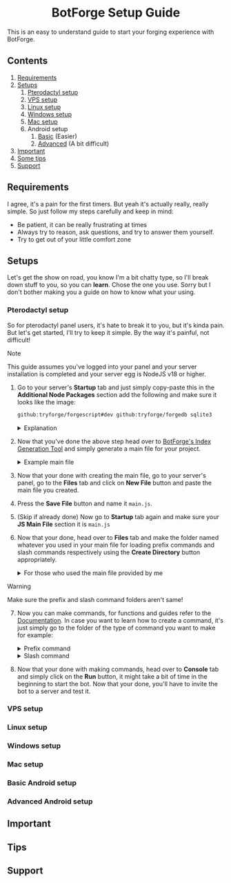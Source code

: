 <h1 align="center">BotForge Setup Guide</h1>
This is an easy to understand guide to start your forging experience with BotForge.

## Contents
1. [Requirements](#requirements)
2. [Setups](#setups)
   1. [Pterodactyl setup](#pterodactyl-setup)
   2. [VPS setup](#vps-setup)
   3. [Linux setup](#linux-setup)
   4. [Windows setup](#windows-setup)
   5. [Mac setup](#mac-setup)
   6. Android setup
      1. [Basic](#basic-android-setup) (Easier)
      2. [Advanced](#advanced-android-setup) (A bit difficult)
3. [Important](#important)
4. [Some tips](#tips)
5. [Support](#support)
## Requirements
I agree, it's a pain for the first timers. But yeah it's actually really, really simple. So just follow my steps carefully and keep in mind:
- Be patient, it can be really frustrating at times
- Always try to reason, ask questions, and try to answer them yourself.
- Try to get out of your little comfort zone
## Setups
Let's get the show on road, you know I'm a bit chatty type, so I'll break down stuff to you, so you can **learn**. Chose the one you use. Sorry but I don't bother making you a guide on how to know what your using.
### Pterodactyl setup
So for pterodactyl panel users, it's hate to break it to you, but it's kinda pain. But let's get started, I'll try to keep it simple. By the way it's painful, not difficult!
> [!NOTE]
> This guide assumes you've logged into your panel and your server installation is completed and your server egg is NodeJS v18 or higher.
1. Go to your server's **Startup** tab and just simply copy-paste this in the **Additional Node Packages** section add the following and make sure it looks like the image:
   ```bash
   github:tryforge/forgescript#dev github:tryforge/forgedb sqlite3
   ```
   <details><summary>Explanation</summary>
      
      All you've done is copy-pasted the above, these are the packages which the team at BotForge have made (`ForgeScript` and `ForgeDB`) which you need to install in order to use BotForge.

   Then why `Sqlite3`? Well, apparently the `ForgeDB` package requires `Sqlite3` for setup, in case you want to explore other ways to setup, feel free to see the offical [GitHub of ForgeDB](https://github.com/tryforge/forgedb?tab=readme-ov-file#effortless-installation).

    In case your wondering if you've done stuff right, then this is how it should look like:
      ![how it should look like](https://cdn.discordapp.com/attachments/1324085261138657383/1334477296035172443/Screenshot_20250130-162518.png?ex=679cac54&is=679b5ad4&hm=322239e859e40dd7cf67cfe043be6fa56c17b20301bbdc11ba0ff4be021923de&)</details>
   
2. Now that you've done the above step head over to [BotForge's Index Generation Tool](https://docs.botforge.org/#guide-index-generator) and simply generate a main file for your project.
   <details><summary>Example main file</summary>
      
      ```js
      const { ForgeClient } = require("@tryforge/forgescript");const { ForgeDB } = require("@tryforge/forge.db)
      // Client initialization
      const client = new ForgeClient({
      // Intents
      "intents": [
    //"Guilds",
    //"GuildMembers",
    //"GuildModeration",
    //"GuildEmojisAndStickers",
    //"GuildIntegrations",
    //"GuildWebhooks",
    //"GuildInvites",
    //"GuildVoiceStates",
    //"GuildPresences",
    "GuildMessages",
    //"GuildMessageReactions",
    //"GuildMessageTyping",
    "DirectMessages",
    //"DirectMessageReactions",
    //"DirectMessageTyping",
    "MessageContent"
    //"GuildScheduledEvents",
    //"AutoModerationConfiguration",
    //"AutoModerationExecution"
    ],
      //Prefix
      "prefixes": ["?"],
      //Events
      "events": [
    //"autoModerationActionExecution",
    //"autoModerationRuleCreate",
    //"autoModerationRuleDelete",
    //"autoModerationRuleUpdate",
    //"channelCreate",
    //"channelDelete",
    //"channelPinsUpdate",
    //"channelUpdate",
    "debug",
    //"emojiCreate",
    //"emojiDelete",
    //"emojiUpdate",
    //"entitlementCreate",
    //"entitlementDelete",
    //"entitlementUpdate",
    "error",
    //"guildAuditLogEntryCreate",
    //"guildAvailable",
    //"guildBanAdd",
    //"guildBanRemove",
    //"guildCreate",
    //"guildDelete",
    //"guildMemberAdd",
    //"guildMemberAvailable",
    //"guildMemberRemove",
    //"guildMemberUpdate",
    //"guildScheduledEventCreate",
    //"guildScheduledEventDelete",
    //"guildScheduledEventUpdate",
    //"guildScheduledEventUserAdd",
    //"guildScheduledEventUserRemove",
    //"guildUnavailable",
    //"guildUpdate",
    "interactionCreate",
    //"inviteCreate",
    //"inviteDelete",
    "messageCreate",
    //"messageDelete",
    //"messageDeleteBulk",
    //"messagePollVoteAdd",
    //"messagePollVoteRemove",
    //"messageReactionAdd",
    //"messageReactionRemove",
    //"messageReactionRemoveAll",
    //"messageUpdate",
    //"messageReactionRemoveEmoji",
    //"presenceUpdate",
    "ready"
    //"roleCreate",
    //"roleDelete",
    //"roleUpdate",
    //"shardDisconnect",
    //"shardError",
    //"shardReady",
    //"shardReconnecting",
    //"shardResume",
    //"stageInstanceCreate",
    //"stageInstanceDelete",
    //"stageInstanceUpdate",
    //"stickerCreate",
    //"stickerDelete",
    //"stickerUpdate",
    //"threadCreate",
    //"threadDelete",
    //"threadMemberUpdate",
    //"threadUpdate",
    //"typingStart",
    //"userUpdate",
    //"voiceStateUpdate"
    ],
      //Extensions
   "extensions": [new ForgeDB()]})
      // Load stuff
      client.commands.load("commands/legacy");client.applicationCommands.load("commands/application")
      // Your bot token
      client.login("replace with your bot token");
      ```
   </details>
3. Now that your done with creating the main file, go to your server's panel, go to the **Files** tab and click on **New File** button and paste the main file you created.
4. Press the **Save File** button and name it `main.js`.
5. (Skip if already done) Now go to **Startup** tab again and make sure your **JS Main File** section it is `main.js`
6. Now that your done, head over to **Files** tab and make the folder named whatever you used in your main file for loading prefix commands and slash commands respectively using the **Create Directory** button appropriately.
   <details><summary>For those who used the main file provided by me</summary>
   
      After heading to **Files** tab, just simply make a folder named `commands` (in lowercase) and make folders named in it:
   - `legacy`: put the prefix commands in this folder
   - `application`: put the slash commands in this folder
   </details>
> [!WARNING]
> Make sure the prefix and slash command folders aren't same!
7. Now you can make commands, for functions and guides refer to the [Documentation](https://docs.botforge.org). In case you want to learn how to create a command, it's just simply go to the folder of the type of command you want to make for example:
   <details><summary>Prefix command</summary>

      Just simply go to the folder for your prefix commands (`commands/legacy` in case you used my main file) and make a new file for each new command, let's start off with a simple ping command, we'll name it `ping.js` and paste in the following:
   ```js
   module.exports={
    name: "ping", //name of the command
    type: "messageCreate", //event used for the command, messageCreate is for responding to prefix commands
    code: `
    $c[this is a comment]
    $pingms $c[the ping function returns the response time of the bot in milliseconds, for more info check the documentation!]
   `
   }
   ```
   </details>
   <details><summary>Slash command</summary>

      Just simply go to the folder for your slash commands (`commands/application` in case you used my main file) and make a new file for each new command, let's start off with a simple ping command, we'll name it `ping.js` and paste in the following:
   ```js
   module.exports={
    data: {
    name: "ping", //name of the command
    description: "see how fast am i", //description of the slash command
    type: 1 //the type of command, ude rauf.wtf/slash
    },
    code: `
    $c[this is a comment]
    $pingms $c[the ping function returns the response time of the bot in milliseconds, for more info check the documentation!]
   `
   }
   ```
   </details>

8. Now that your done with making commands, head over to **Console** tab and simply click on the **Run** button, it might take a bit of time in the beginning to start the bot. Now that your done, you'll have to invite the bot to a server and test it.
### VPS setup
### Linux setup
### Windows setup
### Mac setup
### Basic Android setup
### Advanced Android setup
## Important
## Tips
## Support
